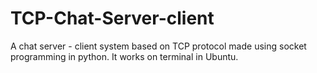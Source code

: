 TCP-Chat-Server-client
======================

A chat server - client  system based on TCP protocol made using socket programming in python. It works on terminal  in Ubuntu.
